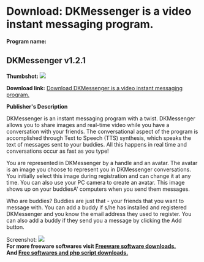 # Download: DKMessenger is a video instant messaging program.

**Program name:**

## DKMessenger v1.2.1

  
**Thumbshot:** ![](http://www.freewarefiles.com/screenshot/dkmessenger_md.gif)   
  
**Download link:** [Download DKMessenger is a video instant messaging program.](http://freesoftwares.boysofts.com/DKMessenger-V_program_5386.html)  
  


**Publisher's Description**  
  


DKMessenger is an instant messaging program with a twist. DKMessenger allows you to share images and real-time video while you have a conversation with your friends. The conversational aspect of the program is accomplished through Text to Speech (TTS) synthesis, which speaks the text of messages sent to your buddies. All this happens in real time and conversations occur as fast as you type! 

You are represented in DKMessenger by a handle and an avatar. The avatar is an image you choose to represent you in DKMessenger conversations. You initially select this image during registration and can change it at any time. You can also use your PC camera to create an avatar. This image shows up on your buddiesA' computers when you send them messages.

Who are buddies? Buddies are just that - your friends that you want to message with. You can add a buddy if s/he has installed and registered DKMessenger and you know the email address they used to register. You can also add a buddy if they send you a message by clicking the Add button. 

  
  
Screenshot: ![](http://www.freewarefiles.com/screenshot/dkmessenger.gif)   
**For more freeware softwares visit [Freeware software downloads.](http://freesoftwares.boysofts.com/)**   
**And [Free softwares and php script downloads.](http://www.boysofts.com/)**
